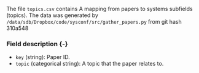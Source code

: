 The file `topics.csv` contains A mapping from papers to systems subfields (topics).
The data was generated by `/data/sdb/Dropbox/code/sysconf/src/gather_papers.py` from git hash 310a548


### Field description {-}

  * `key` (string): Paper ID.
  * `topic` (categorical string): A topic that the paper relates to.
